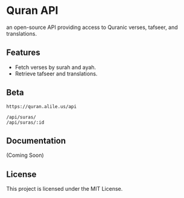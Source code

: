 # Quran API

an open-source API providing access to Quranic verses, tafseer, and translations.

## Features

- Fetch verses by surah and ayah.
- Retrieve tafseer and translations.

## Beta

```
https://quran.alile.us/api

/api/suras/
/api/suras/:id

```

## Documentation

(Coming Soon)

## License

This project is licensed under the MIT License.
